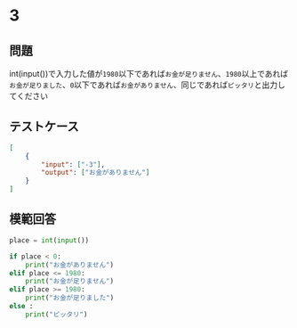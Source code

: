 # 3

## 問題

int(input())で入力した値が`1980`以下であれば`お金が足りません`、`1980`以上であれば`お金が足りました`、`0`以下であれば`お金がありません`、同じであれば`ピッタリ`と出力してください

## テストケース

```json
[
	{
		"input": ["-3"],
		"output": ["お金がありません"]
  	}
]
```

## 模範回答
```python
place = int(input())

if place < 0:
	print("お金がありません")
elif place <= 1980:
	print("お金が足りません")
elif place >= 1980:
	print("お金が足りました")
else :
	print("ピッタリ")
```